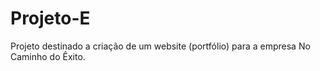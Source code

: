 # Projeto-E
 Projeto destinado a criação de um website (portfólio) para a empresa No Caminho do Êxito.
